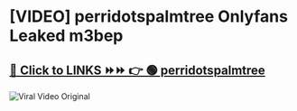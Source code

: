 
 # [VIDEO] perridotspalmtree Onlyfans Leaked m3bep

## <h2><a href="https://clipsfans.com/perridotspalmtree&ref=git">🔗 Click to LINKS ⏩⏩ 👉 🟢 perridotspalmtree </a></h2>

<a href="https://clipsfans.com/perridotspalmtree&ref=git" rel="nofollow" data-target="animated-image.originalLink"><img src="https://i.ibb.co.com/xMMVF88/686577567.gif" alt="Viral Video Original" style="max-width: 100%; display: inline-block;" data-target="animated-image.originalImage"></a>

